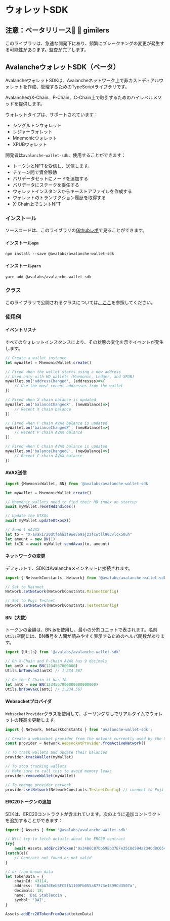 # ウォレットSDK

## 注意：ベータリリース🔴 🔴 gimilers

このライブラリは、急速な開発下にあり、頻繁にブレークキングの変更が発生する可能性があります。監査が完了します。

## AvalancheウォレットSDK（ベータ）

AvalancheウォレットSDKは、Avalancheネットワーク上で非カストディアルウォレットを作成、管理するためのTypeScriptライブラリです。

AvalancheのX-Chain、P-Chain、C-Chain上で取引するためのハイレベルメソッドを提供します。

ウォレットタイプは、サポートされています：

* シングルトンウォレット
* レジャーウォレット
* Mnemonicウォレット
* XPUBウォレット

開発者は`avalanche-wallet-sdk`、使用することができます：

* トークンとNFTを受信し、送信します。
* チェーン間で資金移動
* バリデータセットにノードを追加する
* バリデータにステークを委任する
* ウォレットインスタンスからキーストアファイルを作成する
* ウォレットのトランザクション履歴を取得する
* X-Chain上でミントNFT

### インストール

ソースコードは、このライブラリの[Githubレポ](https://github.com/ava-labs/avalanche-wallet-sdk)で見ることができます。

#### インストール`npm`

`npm install --save @avalabs/avalanche-wallet-sdk`

#### インストール`yarn`

`yarn add @avalabs/avalanche-wallet-sdk`

### クラス

このライブラリで公開されるクラスについては[、ここ](wallet-classes.md)を参照してください。

### 使用例

#### イベントリスナ

すべてのウォレットインスタンスにより、その状態の変化を示すイベントが発生します。

```typescript
// Create a wallet instance
let myWallet = MnemonicWallet.create()

// Fired when the wallet starts using a new address
// Used only with HD wallets (Mnemonic, Ledger, and XPUB)
myWallet.on('addressChanged', (addresses)=>{
    // Use the most recent addresses from the wallet
})

// Fired when X chain balance is updated
myWallet.on('balanceChangedX', (newBalance)=>{
    // Recent X chain balance
})

// Fired when P chain AVAX balance is updated
myWallet.on('balanceChangedP', (newBalance)=>{
    // Recent P chain AVAX balance
})

// Fired when C chain AVAX balance is updated
myWallet.on('balanceChangedC', (newBalance)=>{
    // Recent C chain AVAX balance
})
```

#### AVAX送信

```typescript
import {MnemonicWallet, BN} from '@avalabs/avalanche-wallet-sdk'

let myWallet = MnemonicWallet.create()

// Mnemonic wallets need to find their HD index on startup
await myWallet.resetHdIndices()

// Update the UTXOs
await myWallet.updateUtxosX()

// Send 1 nAVAX
let to = "X-avax1r20dtfehaat9wev69ajzzfcwtll903vlcx50uh"
let amount = new BN(1)
let txID = await myWallet.sendAvax(to, amount)
```

#### ネットワークの変更

デフォルトで、SDKはAvalancheメインネットに接続されます。

```typescript
import { NetworkConstants, Network} from '@avalabs/avalanche-wallet-sdk';

// Set to Mainnet
Network.setNetwork(NetworkConstants.MainnetConfig)

// Set to Fuji Testnet
Network.setNetwork(NetworkConstants.TestnetConfig)
```

#### BN（大数）

トークンの金額は、BN.jsを使用し、最小の分割ユニットで表されます。名前`Utils`空間には、BN番号を人間が読みやすく表示するためのヘルパ関数があります。

```typescript
import {Utils} from '@avalabs/avalanche-wallet-sdk'

// On X-Chain and P-Chain AVAX has 9 decimals
let amtX = new BN(1234567000000)
Utils.bnToAvaxX(amtX) // 1,234.567

// On the C-Chain it has 18
let amtC = new BN(1234567000000000000000)
Utils.bnToAvaxC(amtC) // 1,234.567
```

#### Websocketプロバイダ

`WebsocketProvider`クラスを使用して、ポーリングなしでリアルタイムでウォレットの残高を更新します。

```typescript
import { Network, NetworkConstants } from 'avalanche-wallet-sdk';

// Create a websocket provider from the network currently used by the SDK
const provider = Network.WebsocketProvider.fromActiveNetwork()

// To track wallets and update their balances
provider.trackWallet(myWallet)

// To stop tracking wallets
// Make sure to call this to avoid memory leaks
provider.removeWallet(myWallet)

// To change provider network
provider.setNetwork(NetworkConstants.TestnetConfig) // connect to Fuji testnet
```

#### ERC20トークンの追加

SDKは、ERC20コントラクトが含まれています。次のように追加コントラクトを追加することができます：

```typescript
import { Assets } from '@avalabs/avalanche-wallet-sdk'

// Will try to fetch details about the ERC20 contract
try{
    await Assets.addErc20Token('0x34B6C87bb59Eb37EFe35C8d594a234Cd8C654D50'); // Testnet DAI
}catch(e){
    // Contract not found or not valid
}

// or from known data
let tokenData = {
    chainId: 43114,
    address: '0xbA7dEebBFC5fA1100Fb055a87773e1E99Cd3507a',
    decimals: 18,
    name: 'Dai Stablecoin',
    symbol: 'DAI',
}

Assets.addErc20TokenFromData(tokenData)
```


